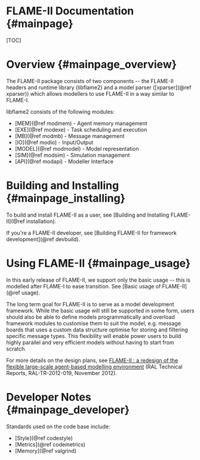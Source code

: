 FLAME-II Documentation {#mainpage}
===============================

[TOC]

Overview  {#mainpage_overview}
========

The FLAME-II package consists of two components -- the FLAME-II headers
and runtime library (libflame2) and a model parser ([xparser](@ref xparser))
which allows modellers to use FLAME-II in a way similar to FLAME-I.

libflame2 consists of the following modules:
 * [MEM](@ref modmem) - Agent memory management
 * [EXE](@ref modexe) - Task scheduling and execution
 * [MB](@ref modmb) - Message management
 * [IO](@ref modio) - Input/Output
 * [MODEL](@ref modmodel) - Model representation 
 * [SIM](@ref modsim) - Simulation management
 * [API](@ref modapi) - Modeller Interface



Building and Installing  {#mainpage_installing}
=======================

To build and install FLAME-II as a user, see 
[Building and Installing FLAME-II](@ref installation).

If you're a FLAME-II developer, see 
[Building FLAME-II for framework development](@ref devbuild).



Using FLAME-II {#mainpage_usage}
==============

In this early release of FLAME-II, we support only the basic usage -- this is modelled 
after FLAME-I to ease transition. See [Basic usage of FLAME-II](@ref usage).

The long term goal for FLAME-II is to serve as a model development framework. While
the basic usage will still be supported in some form, users should also be able to 
define models programmatically and overload framework modules to customise them to 
suit the model, e.g. message boards that uses a custom data structure optimise for
storing and filtering specific message types. This flexibility will enable power users
to build highly parallel and very efficient models without having to start from scratch.

For more details on the design plans, see 
[FLAME-II : a redesign of the flexible large-scale agent-based modelling environment](http://epubs.stfc.ac.uk/bitstream/8576/RAL-TR-2012-019.pdf)
(RAL Technical Reports, RAL-TR-2012-019, November 2012).



Developer Notes {#mainpage_developer}
===============

Standards used on the code base include:
 * [Style](@ref codestyle)
 * [Metrics](@ref codemetrics)
 * [Memory](@ref valgrind)



